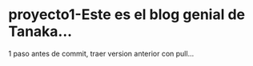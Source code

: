 # proyecto1-Este es el blog genial de Tanaka...
1 paso antes de commit, traer version anterior con pull...
